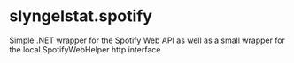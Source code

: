 slyngelstat.spotify
===================

Simple .NET wrapper for the Spotify Web API as well as a small wrapper for the local SpotifyWebHelper http interface